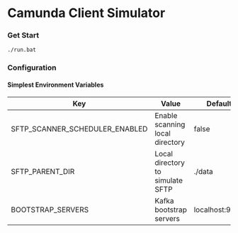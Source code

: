 # Camunda Client Simulator
### Get Start

```shell
./run.bat
```
### Configuration
#### Simplest Environment Variables
| Key | Value | Default|
|-----|-------|--------|
| SFTP_SCANNER_SCHEDULER_ENABLED| Enable scanning local directory |false
| SFTP_PARENT_DIR| Local directory to simulate SFTP | ./data
| BOOTSTRAP_SERVERS|Kafka bootstrap servers| localhost:9092
